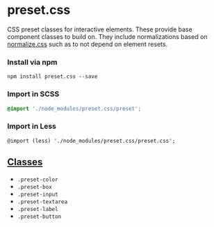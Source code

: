 # preset.css
CSS preset classes for interactive elements. These provide base component classes to build on. They include normalizations based on [normalize.css](https://github.com/necolas/normalize.css/blob/7.0.0/normalize.css) such as to not depend on element resets.

### Install via npm

```
npm install preset.css --save
```

### Import in SCSS

```scss
@import './node_modules/preset.css/preset';
```

### Import in Less

```less
@import (less) './node_modules/preset.css/preset.css';
```

## [Classes](preset.css)

- `.preset-color`
- `.preset-box`
- `.preset-input`
- `.preset-textarea`
- `.preset-label`
- `.preset-button`
